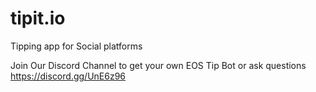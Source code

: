 # tipit.io
Tipping app for Social platforms

Join Our Discord Channel to get your own EOS Tip Bot or ask questions
https://discord.gg/UnE6z96
